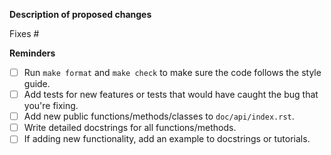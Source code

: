 **Description of proposed changes**



<!-- Please describe changes proposed and **why** you made them. If unsure, open an issue first so we can discuss.-->

<!-- If fixing an issue, put the issue number after the # below (no spaces). Github will automatically close it when this gets merged. -->
Fixes #


**Reminders**

- [ ] Run `make format` and `make check` to make sure the code follows the style guide.
- [ ] Add tests for new features or tests that would have caught the bug that you're fixing.
- [ ] Add new public functions/methods/classes to `doc/api/index.rst`.
- [ ] Write detailed docstrings for all functions/methods.
- [ ] If adding new functionality, add an example to docstrings or tutorials.
